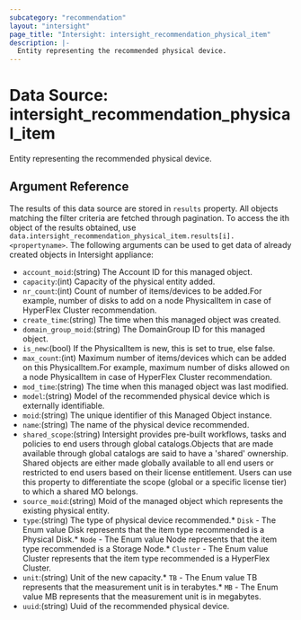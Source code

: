 ```yaml
---
subcategory: "recommendation"
layout: "intersight"
page_title: "Intersight: intersight_recommendation_physical_item"
description: |-
  Entity representing the recommended physical device.
---
```


# Data Source: intersight_recommendation_physical_item
Entity representing the recommended physical device.
## Argument Reference
The results of this data source are stored in `results` property.
All objects matching the filter criteria are fetched through pagination.
To access the ith object of the results obtained, use `data.intersight_recommendation_physical_item.results[i].<propertyname>`.
The following arguments can be used to get data of already created objects in Intersight appliance:
* `account_moid`:(string) The Account ID for this managed object. 
* `capacity`:(int) Capacity of the physical entity added. 
* `nr_count`:(int) Count of number of items/devices to be added.For example, number of disks to add on a node PhysicalItem in case of HyperFlex Cluster recommendation. 
* `create_time`:(string) The time when this managed object was created. 
* `domain_group_moid`:(string) The DomainGroup ID for this managed object. 
* `is_new`:(bool) If the PhysicalItem is new, this is set to true, else false. 
* `max_count`:(int) Maximum number of items/devices which can be added on this PhysicalItem.For example, maximum number of disks allowed on a node PhysicalItem in case of HyperFlex Cluster recommendation. 
* `mod_time`:(string) The time when this managed object was last modified. 
* `model`:(string) Model of the recommended physical device which is externally identifiable. 
* `moid`:(string) The unique identifier of this Managed Object instance. 
* `name`:(string) The name of the physical device recommended. 
* `shared_scope`:(string) Intersight provides pre-built workflows, tasks and policies to end users through global catalogs.Objects that are made available through global catalogs are said to have a 'shared' ownership. Shared objects are either made globally available to all end users or restricted to end users based on their license entitlement. Users can use this property to differentiate the scope (global or a specific license tier) to which a shared MO belongs. 
* `source_moid`:(string) Moid of the managed object which represents the existing physical entity. 
* `type`:(string) The type of physical device recommended.* `Disk` - The Enum value Disk represents that the item type recommended is a Physical Disk.* `Node` - The Enum value Node represents that the item type recommended is a Storage Node.* `Cluster` - The Enum value Cluster represents that the item type recommended is a HyperFlex Cluster. 
* `unit`:(string) Unit of the new capacity.* `TB` - The Enum value TB represents that the measurement unit is in terabytes.* `MB` - The Enum value MB represents that the measurement unit is in megabytes. 
* `uuid`:(string) Uuid of the recommended physical device. 
 